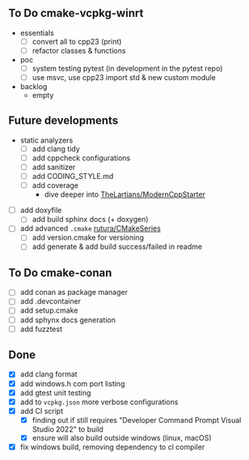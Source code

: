 ## To Do cmake-vcpkg-winrt
- essentials
   - [ ] convert all to cpp23 (print)
   - [ ] refactor classes & functions
- poc
   - [ ] system testing pytest (in development in the pytest repo)
   - [ ] use msvc, use cpp23 import std & new custom module
- backlog
   - empty

## Future developments
   - static analyzers
      - [ ] add clang tidy
      - [ ] add cppcheck configurations
      - [ ] add sanitizer
      - [ ] add CODING_STYLE.md
      - [ ] add coverage
         - dive deeper into [TheLartians/ModernCppStarter](https://github.com/TheLartians/ModernCppStarter)
   - [ ] add doxyfile
      - [ ] add build sphinx docs (+ doxygen)	
   - [ ] add advanced `.cmake` [rutura/CMakeSeries](https://github.com/rutura/CMakeSeries/tree/main/Ep034/rooster/cmake)
      - [ ] add version.cmake for versioning
      - [ ] add generate & add build success/failed in readme

## To Do cmake-conan
- [ ] add conan as package manager
- [ ] add .devcontainer
- [ ] add setup.cmake
- [ ] add sphynx docs generation
- [ ] add fuzztest

## Done
- [x] add clang format
- [x] add windows.h com port listing
- [x] add gtest unit testing
- [x] add to `vcpkg.json` more verbose configurations
- [x] add CI script
	- [x] finding out if still requires "Developer Command Prompt Visual Studio 2022" to build
	- [x] ensure will also build outside windows (linux, macOS)
- [x] fix windows build, removing dependency to cl compiler